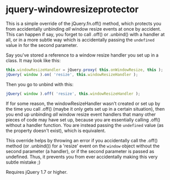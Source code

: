 jquery-windowresizeprotector
============================

This is a simple override of the jQuery.fn.off() method, which protects you from accidentally unbinding *all* window resize events at once by accident. This can happen if say, you forget to call .off() or .unbind() with a handler at all, or in a more subtle way which is accidentally passing the `undefined` value in for the second parameter. 

Say you've stored a reference to a window resize handler you set up in a class. It may look like this:

```javascript
this.windowResizeHandler = jQuery.proxy( this.onWindowResize, this );
jQuery( window ).on( 'resize', this.windowResizeHandler );
```

Then you go to unbind with this:

```javascript
jQuery( window ).off( 'resize', this.windowResizeHandler );
```

If for some reason, the windowResizeHandler wasn't created or set up by the time you call .off() (maybe it only gets set up in a certain situation), then you end up unbinding *all* window resize event handlers that many other pieces of code may have set up, because you are essentially calling .off() without a handler function. You are instead passing the `undefined` value (as the property doesn't exist), which is equivalent.

This override helps by throwing an error if you accidentally call the .off() method (or .unbind()) for a 'resize' event on the `window` object without the second parameter (a handler), or if the second parameter is passed as undefined. Thus, it prevents you from ever accidentally making this very subtle mistake ;)

Requires jQuery 1.7 or higher.
